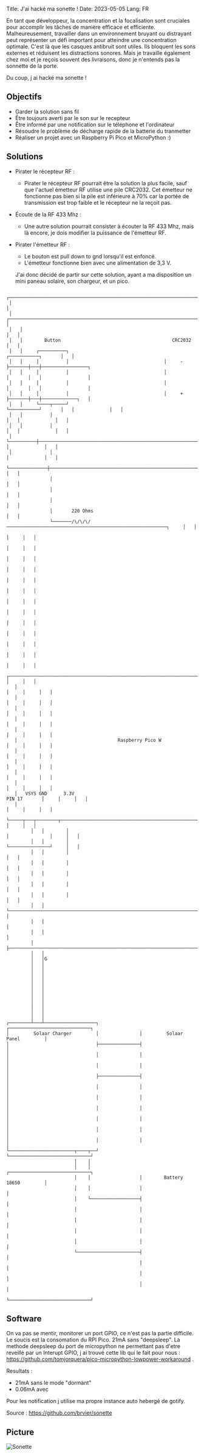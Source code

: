 Title: J'ai hacké ma sonette !
Date: 2023-05-05
Lang: FR

En tant que développeur, la concentration et la focalisation sont cruciales pour accomplir les tâches de manière efficace et efficiente. Malheureusement, travailler dans un environnement bruyant ou distrayant peut représenter un défi important pour atteindre une concentration optimale. C'est là que les casques antibruit sont utiles. Ils bloquent les sons externes et réduisent les distractions sonores.
Mais je travaille également chez moi et je reçois souvent des livraisons, donc je n'entends pas la sonnette de la porte.

Du coup, j ai hacké ma sonette !

## Objectifs

- Garder la solution sans fil
- Être toujours averti par le son sur le recepteur
- Être informé par une notification sur le téléphone et l'ordinateur
- Résoudre le problème de décharge rapide de la batterie du tranmetter
- Réaliser un projet avec un Raspberry Pi Pico et MicroPython :)

## Solutions

- Pirater le récepteur RF :
  - Pirater le récepteur RF pourrait être la solution la plus facile, sauf que l'actuel émetteur RF utilise une pile CRC2032.
  Cet émetteur ne fonctionne pas bien si la pile est inférieure à 70% car la portée de transmission est trop faible et le récepteur ne la reçoit pas.

- Écoute de la RF 433 Mhz :
  - Une autre solution pourrait consister à écouter la RF 433 Mhz, mais là encore, je dois modifier la puissance de l'émetteur RF.

- Pirater l'émetteur RF :
  - Le bouton est pull down to gnd lorsqu'il est enfoncé.
  - L'émetteur fonctionne bien avec une alimentation de 3,3 V.

  J'ai donc décidé de partir sur cette solution, ayant a ma disposition un mini paneau solaire, son chargeur, et un pico.


````
 ┌────────────────────────────────────────────────────────────────────────────────┐
 │                                                                                │
 │   ┌────────────────────────────────────────────────────────────────────────┐   │
 │   │                                                                        │   │
 │   │        Button                                         CRC2032          │   │
 │   │     ┌──────────┐                                   ┌───────────┐       │   │
 │   │     │          │                                   │     -     ├───────┼───┼─────────────────┐
 │   │     │          │                                   │           │       │   │                 │
 │   │     │          │                                   │           │       │   │                 │
 │   │     │          │                                   │     +     ├───────┼───┼─────────────┐   │
 │   │     └────┬─────┘                                   └───────────┘       │   │             │   │
 │   │          │                                                             │   │             │   │
 │   │          │                                                             │   │             │   │
 │   └──────────┼─────────────────────────────────────────────────────────────┘   │             │   │
 │              │                                                                 │             │   │
 └──────────────┼─────────────────────────────────────────────────────────────────┘             │   │
                │                                                                               │   │
                │                                                                               │   │
                │                                                                               │   │
                │       220 Ohms                                                                │   │
                └───────/\/\/\/───────────────────────────────────────────────────────────┐     │   │
                                                                                          │     │   │
                                                                                          │     │   │
                                                                                          │     │   │
                                                                                          │     │   │
                                                                                          │     │   │
                                                                                          │     │   │
                                                                                          │     │   │
                                                                                          │     │   │
                                                                                          │     │   │
                                                                                          │     │   │
                                                                                          │     │   │
                                                                                          │     │   │
                                                                                          │     │   │
   ┌────────────────────────────────────────────────────────────────────────────────┐     │     │   │
   │                                                                                │     │     │   │
   │                                                                                │     │     │   │
   │                                                                                │     │     │   │
   │                                                                                │     │     │   │
   │                                                                                │     │     │   │
   │                                     Raspberry Pico W                           │     │     │   │
   │                                                                                │     │     │   │
   │                                                                                │     │     │   │
   │                                                                                │     │     │   │
   │                                                                                │     │     │   │
   │   VSYS GND      3.3V                                              PIN 17       │     │     │   │
   │                                                                                │     │     │   │
   └─────┬───┬────────┬───────────────────────────────────────────────────┬─────────┘     │     │   │
         │   │        │                                                   │               │     │   │
         │   │        │                                                   └───────────────┘     │   │
         │   │        │                                                                         │   │
         │   │        │                                                                         │   │
         │   │        │                                                                         │   │
         │   │        │                                                                         │   │
         │   │        │                                                                         │   │
         │   │        └─────────────────────────────────────────────────────────────────────────┘   │
         │   │                                                                                      │
         │   │                                                                                      │
         │   ├──────────────────────────────────────────────────────────────────────────────────────┘
         │   │
         │   │G
         │   │
         │   │
         │   │
         │   │
         │   │
         │   │
         │   │
         │   │
         │   │
         │   │
         │   │
┌────────┴───┴───────────────────┐               ┌──────────────────────────────┐
│         Solaar Charger         │               │         Solaar Panel         │
│                                ├───────────────┤                              │
│                                │               │                              │
│                                │               │                              │
│                                ├───────────────┤                              │
│                                │               │                              │
│                                │               │                              │
│                                │               │                              │
│                                │               │                              │
│                                │               │                              │
│                                │               │                              │
└────────────────────────┬────┬──┘               └──────────────────────────────┘
                         │    │
                         │    │                  ┌──────────────────────────────┐
                         │    │                  │        Battery 18650         │
                         │    │                  │                              │
                         │    └──────────────────┤                              │
                         │                       │                              │
                         │                       │                              │
                         │                       │                              │
                         │                       │                              │
                         └───────────────────────┤                              │
                                                 │                              │
                                                 │                              │
                                                 │                              │
                                                 └──────────────────────────────┘

````

## Software

On va pas se mentir, monitorer un port GPIO, ce n'est pas la partie difficile. Le soucis est la consomation du RPI Pico. 21mA sans "deepsleep".
La methode deepsleep du port de micropython ne permettant pas d'etre reveillé par un Interupt GPIO, j ai trouvé cette lib qui le fait pour nous : https://github.com/tomjorquera/pico-micropython-lowpower-workaround .

Resultats :

- 21mA sans le mode "dormant"
- 0.06mA avec

Pour les notification j utilise ma propre instance auto hebergé de gotify.

Source : https://github.com/brvier/sonette

## Picture

![Sonette](images/sonette.png)

